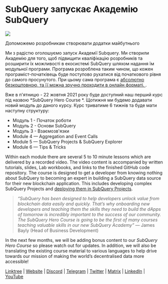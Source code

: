 # SubQuery запускає Академію SubQuery

![](https://miro.medium.com/max/700/1*5zmCSCrmqL2gGE-BP_6rDQ.png)

Допоможемо розробникам створювати додатки майбутнього

Ми з радістю оголошуємо запуск Академії Subquery. Ми створили Академiю для того, щоб підвищити кваліфікацію розробників та розширити їх можливостi в екосистемi SubQuery шляхом надання їм модульної програми. Програма розроблена таким чином, що кожен програміст-початківець буде поступово рухатися від початкового рівня до самого просунутого. При цьому сама програма є [абсолютно безкоштовною, та її можна зручно проходити в онлайн форматi. ](https://doc.subquery.network/).

Вже в п'ятницю - 22 жовтня 2021 року буде доступний наш перший курс під назвою *SubQuery Hero Course *. Щотижня ми будемо додавати новий модуль до даного курсу. Курс триватиме 6 тижнів та буде мати наступну структуру:

-   Модуль 1 - Початок роботи
-   Модуль 2 - Основи SubQuery
-   Модуль 3 - Взаємозв'язки
-   Module 4 — Aggregation and Event Calls
-   Module 5 — SubQuery Projects & SubQuery Explorer
-   Module 6 — Tips & Tricks

Within each module there are several 5 to 10 minute lessons which are delivered by a recorded video. The video content is accompanied by written tutorials, slides, Lab workbooks, and links to the finished GitHub code repository. The course is designed to get a developer from knowing nothing about SubQuery to becoming an expert in building a SubQuery data source for their new blockchain application. This includes developing complex SubQuery Projects and  [deploying them in SubQuery Projects](https://project.subquery.network/).
> *“SubQuery has been designed to help developers unlock value from blockchain data easily and quickly. That’s why onboarding new developers and teaching them the skills they need to build the dApps of tomorrow is incredibly important to the success of our community. The SubQuery Hero Course is going to be the first of many courses teaching valuable skills in our new SubQuery Academy”* — James Bayly (Head of Business Development)

In the next few months, we will be adding bonus content to our *SubQuery Hero Course* so please watch out for updates. In addition, we will also be translating the existing course material to various languages to help drive towards our mission of making the world’s decentralised data more accessible!

[Linktree](https://linktr.ee/subquerynetwork)  |  [Website](https://subquery.network/)  |  [Discord](https://discord.com/invite/78zg8aBSMG)  |  [Telegram](https://t.me/subquerynetwork)  |  [Twitter](https://twitter.com/subquerynetwork)  |  [Matrix](https://matrix.to/#/#subquery:matrix.org)  |  [LinkedIn](https://www.linkedin.com/company/subquery)  |  [YouTube](https://www.youtube.com/channel/UCi1a6NUUjegcLHDFLr7CqLw)

